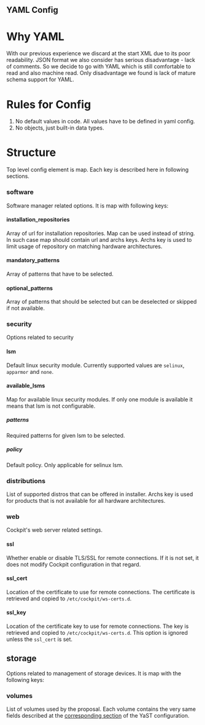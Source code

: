 YAML Config
-----------

Why YAML
========

With our previous experience we discard at the start XML due to its poor readability.
JSON format we also consider has serious disadvantage - lack of comments.
So we decide to go with YAML which is still comfortable to read and also machine read.
Only disadvantage we found is lack of mature schema support for YAML.

Rules for Config
================

1. No default values in code. All values have to be defined in yaml config.
2. No objects, just built-in data types.

Structure
=========

Top level config element is map. Each key is described here in following sections.

### software

Software manager related options. It is map with following keys:

#### installation\_repositories

Array of url for installation repositories. Map can be used instead of string.
In such case map should contain url and archs keys. Archs key is used to limit
usage of repository on matching hardware architectures.

#### mandatory\_patterns

Array of patterns that have to be selected.

#### optional\_patterns

Array of patterns that should be selected but can be deselected or skipped if not available.

### security

Options related to security

#### lsm

Default linux security module. Currently supported values are `selinux`, `apparmor` and `none`.

#### available\_lsms

Map for available linux security modules. If only one module is
available it means that lsm is not configurable.

##### patterns

Required patterns for given lsm to be selected.

##### policy

Default policy. Only applicable for selinux lsm.


### distributions

List of supported distros that can be offered in installer. Archs key is used
for products that is not available for all hardware architectures.

### web

Cockpit's web server related settings.

#### ssl

Whether enable or disable TLS/SSL for remote connections. If it is not set, it does not modify
Cockpit configuration in that regard.

#### ssl\_cert

Location of the certificate to use for remote connections. The certificate is retrieved and copied
to `/etc/cockpit/ws-certs.d`.

#### ssl\_key

Location of the certificate key to use for remote connections. The key is retrieved and copied to
`/etc/cockpit/ws-certs.d`. This option is ignored unless the `ssl_cert` is set.

## storage

Options related to management of storage devices. It is map with the following keys:

### volumes

List of volumes used by the proposal. Each volume contains the very same fields described at the
[corresponding section](https://github.com/yast/yast-installation/blob/master/doc/control-file.md#the-volumes-subsection)
of the YaST configuration.
